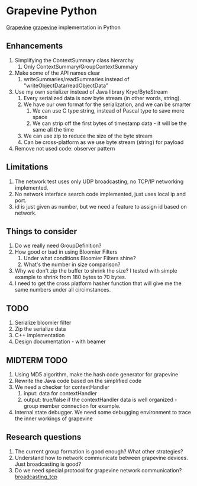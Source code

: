 # Grapevine Python

[Grapevine] [grapevine] implementation in Python

## Enhancements

1. Simplifying the ContextSummary class hierarchy
    1. Only ContextSummary/GroupContextSummary
2. Make some of the API names clear
    1. writeSummaries/readSummaries instead of "writeObjectData/readObjectData" 
3. Use my own serializer instead of Java library Kryo/ByteStream
    1. Every serialized data is now byte stream (in other words, string). 
    2. We have our own format for the serialization, and we can be smarter
        1. We can use C type string, instead of Pascal type to save more space
        2. We can strip off the first bytes of timestamp data - it will be the same all the time
    3. We can use zip to reduce the size of the byte stream
    4. Can be cross-platform as we use byte stream (string) for payload
4. Remove not used code: observer pattern

## Limitations
1. The network test uses only UDP broadcasting, no TCP/IP networking implemented.
2. No network interface search code implemented, just uses local ip and port.
3. id is just given as number, but we need a feature to assign id based on network.

## Things to consider
1. Do we really need GroupDefinition?
2. How good or bad in using Bloomier Filters
    1. Under what conditions Bloomier Filters shine?
    2. What's the number in size comparison?
3. Why we don't zip the buffer to shrink the size? I tested with simple example to shrink from 180 bytes to 70 bytes.
4. I need to get the cross platform hasher function that will give me the same numbers under all circimstances.

## TODO
1. Serialize bloomier filter
2. Zip the serialize data
3. C++ implementation
4. Design documentation - with beamer

## MIDTERM TODO
1. Using MD5 algorithm, make the hash code generator for grapevine
2. Rewrite the Java code based on the simplified code
3. We need a checker for contextHandler
    1. input: data for contextHandler
    2. output: true/false if the contextHandler data is well organized - group member connection for example.
4. Internal state debugger. We need some debugging environment to trace the inner workings of grapevine

## Research questions
1. The current group formation is good enough? What other strategies?
2. Understand how to network communicate between grapevine devices. Just broadcasting is good? 
3. Do we need special protocol for grapevine network communication? [broadcasting_tcp]

[broadcasting_tcp]: http://stackoverflow.com/questions/31572/broadcast-like-udp-with-the-reliability-of-tcp
[grapevine]: http://mpc.ece.utexas.edu/research/grapevine "Grapevine project"
